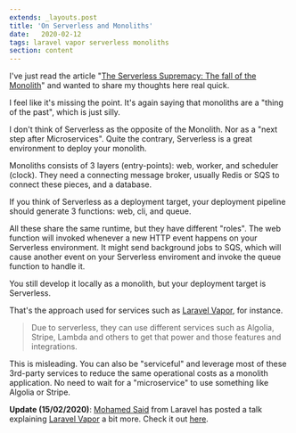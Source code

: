 ```yaml
---
extends: _layouts.post
title: 'On Serverless and Monoliths'
date:   2020-02-12
tags: laravel vapor serverless monoliths
section: content
---
```


I've just read the article "[The Serverless Supremacy: The fall of the Monolith](https://blog.webiny.com/the-serverless-supremacy-204fbf5add75?gi=c634008b1d6d)" and wanted to share my thoughts here real quick.

I feel like it's missing the point. It's again saying that monoliths are a "thing of the past", which is just silly.

I don't think of Serverless as the opposite of the Monolith. Nor as a "next step after Microservices". Quite the contrary, Serverless is a great environment to deploy your monolith.

Monoliths consists of 3 layers (entry-points): web, worker, and scheduler (clock). They need a connecting message broker, usually Redis or SQS to connect these pieces, and a database.

If you think of Serverless as a deployment target, your deployment pipeline should generate 3 functions: web, cli, and queue.

All these share the same runtime, but they have different "roles". The web function will invoked whenever a new HTTP event happens on your Serverless environment. It might send background jobs to SQS, which will cause another event on your Serverless enviroment and invoke the queue function to handle it.

You still develop it locally as a monolith, but your deployment target is Serverless.

That's the approach used for services such as [Laravel Vapor](https://vapor.laravel.com/), for instance.

> Due to serverless, they can use different services such as Algolia, Stripe, Lambda and others to get that power and those features and integrations.

This is misleading. You can also be "serviceful" and leverage most of these 3rd-party services to reduce the same operational costs as a monolith application. No need to wait for a "microservice" to use something like Algolia or Stripe.

**Update (15/02/2020)**: [Mohamed Said](https://twitter.com/themsaid/) from Laravel has posted a talk explaining [Laravel Vapor](https://vapor.laravel.com/) a bit more. Check it out [here](https://www.youtube.com/watch?v=vHw9tSSRJGw).